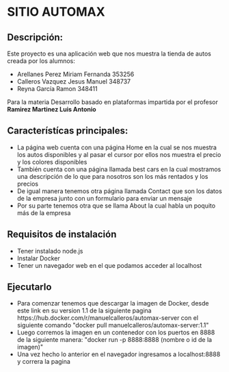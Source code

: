 <h1>SITIO AUTOMAX</h1>

<h2>Descripción: </h2>

<p>Este proyecto es una aplicación web que nos muestra la tienda de autos creada por los alumnos:
<ul>
  <li>Arellanes Perez Miriam Fernanda 353256</li>
  <li>Calleros Vazquez Jesus Manuel 348737</li>
  <li>Reyna García Ramon 348411</li>
</ul>
Para la materia Desarrollo basado en plataformas impartida por el profesor <b>Ramirez Martinez Luis Antonio</b>
  </p>
<h2>Característícas principales:</h2>
<ul>
  <li>La página web cuenta con una página Home en la cual se nos muestra los autos disponibles y al pasar el cursor por ellos nos muestra el precio y los colores disponibles </li>
  <li>También cuenta con una página llamada best cars en la cual mostramos una descripción de lo que para nosotros son los más rentados y los precios</li>
  <li>De igual manera tenemos otra página llamada Contact que son los datos de la empresa junto con un formulario para enviar un mensaje</li>
  <li>Por su parte tenemos otra que se llama About la cual habla un poquito más de la empresa</li>
</ul>
<h2>Requisitos de instalación</h2>
<ul>
    <li>Tener instalado node.js</li>
    <li>Instalar Docker</li>
    <li>Tener un navegador web en el que podamos acceder al localhost</li>
</ul>
<h2>Ejecutarlo</h2>
<ul>
    <li>Para comenzar tenemos que descargar la imagen de Docker, desde este link en su version 1.1 de la siguiente pagina https://hub.docker.com/r/manuelcalleros/automax-server con el siguiente comando "docker pull manuelcalleros/automax-server:1.1" </li>
    <li>Luego corremos la imagen en un contenedor con los puertos en 8888 de la siguiente manera: "docker run -p 8888:8888 (nombre o id de la imagen)"</li>
    <li>Una vez hecho lo anterior en el navegador ingresamos a localhost:8888 y correra la pagina</li>
</ul>
